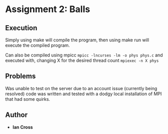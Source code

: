 # Assignment 2: Balls

## Execution

Simply using make will compile the program, then using make run will execute the compiled program.

Can also be compiled using mpicc
`mpicc -lncurses -lm -o phys phys.c`
and executed with, changing X for the desired thread count
`mpiexec -n X phys`

## Problems

Was unable to test on the server due to an account issue (currently being resolved)
code was written and tested with a dodgy local installation of MPI that had some quirks.

## Author

- **Ian Cross**
